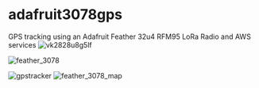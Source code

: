 # adafruit3078gps
GPS tracking using an Adafruit Feather 32u4 RFM95 LoRa Radio and AWS services
![vk2828u8g5lf](https://cloud.githubusercontent.com/assets/4920375/25771792/db6bf13a-329e-11e7-9a6e-a55ecd2b7c7f.png)

![feather_3078](https://cloud.githubusercontent.com/assets/4920375/25772034/a2f2a50a-32a4-11e7-862f-2bc6c7d03c20.png)

![gpstracker](https://cloud.githubusercontent.com/assets/4920375/25830080/d50b65f4-349d-11e7-8016-5bfe612977ad.png)
![feather_3078_map](https://cloud.githubusercontent.com/assets/4920375/25830088/dec356e2-349d-11e7-9509-b785966f39fb.png)
